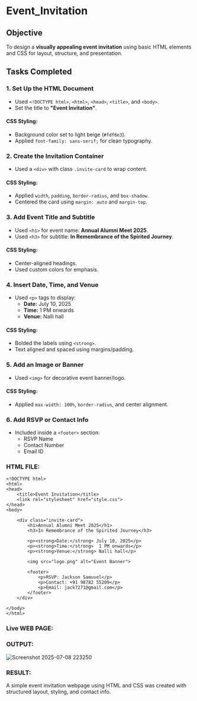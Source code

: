 # Event_Invitation

## Objective
To design a **visually appealing event invitation** using basic HTML elements and CSS for layout, structure, and presentation.
## Tasks Completed
### 1. Set Up the HTML Document
- Used `<!DOCTYPE html>`, `<html>`, `<head>`, `<title>`, and `<body>`.
- Set the title to **"Event Invitation"**.

#### CSS Styling:
- Background color set to light beige (`#fdf6e3`).
- Applied `font-family: sans-serif;` for clean typography.

### 2. Create the Invitation Container
- Used a `<div>` with class `.invite-card` to wrap content.

#### CSS Styling:
- Applied `width`, `padding`, `border-radius`, and `box-shadow`.
- Centered the card using `margin: auto` and `margin-top`.

### 3. Add Event Title and Subtitle
- Used `<h1>` for event name: **Annual Alumni Meet 2025**.
- Used `<h3>` for subtitle: **In Remembrance of the Spirited Journey**.

#### CSS Styling:
- Center-aligned headings.
- Used custom colors for emphasis.

### 4. Insert Date, Time, and Venue
- Used `<p>` tags to display:
  - **Date:** July 10, 2025
  - **Time:** 1 PM onwards
  - **Venue:** Nalli hall

#### CSS Styling:
- Bolded the labels using `<strong>`.
- Text aligned and spaced using margins/padding.

### 5. Add an Image or Banner
- Used `<img>` for decorative event banner/logo.

#### CSS Styling:
- Applied `max-width: 100%`, `border-radius`, and center alignment.

### 6. Add RSVP or Contact Info
- Included inside a `<footer>` section:
  - RSVP Name
  - Contact Number
  - Email ID
### HTML FILE:
```
<!DOCTYPE html>
<html>
<head>
    <title>Event Invitation</title>
    <link rel="stylesheet" href="style.css">
</head>
<body>

    <div class="invite-card">
        <h1>Annual Alumni Meet 2025</h1>
        <h3>In Remembrance of the Spirited Journey</h3>

        <p><strong>Date:</strong> July 10, 2025</p>
        <p><strong>Time:</strong>  1 PM onwards</p>
        <p><strong>Venue:</strong> Nalli hall</p>

        <img src="logo.png" alt="Event Banner">

        <footer>
            <p>RSVP: Jackson Samuvel</p>
            <p>Contact: +91 98782 55209</p>
            <p>Email: jack7271@gmail.com</p>
        </footer>
    </div>

</body>
</html>
```

### Live WEB PAGE:

### OUTPUT:
![Screenshot 2025-07-08 223250](https://github.com/user-attachments/assets/67860673-15b0-48b7-9bb7-fa6518573b51)

### RESULT:
A simple event invitation webpage using HTML and CSS was created with structured layout, styling, and contact info.
